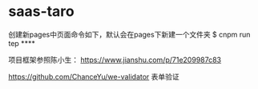 # saas-taro

创建新pages中页面命令如下，默认会在pages下新建一个文件夹
$ cnpm run tep ****

项目框架参照陈小生： https://www.jianshu.com/p/71e209987c83

https://github.com/ChanceYu/we-validator 表单验证
